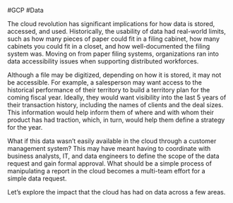 #GCP #Data 

The cloud revolution has significant implications for how data is stored, accessed, and used. Historically, the usability of data had real-world limits, such as how many pieces of paper could fit in a filing cabinet, how many cabinets you could fit in a closet, and how well-documented the filing system was. Moving on from paper filing systems, organizations ran into data accessibility issues when supporting distributed workforces.

Although a file may be digitized, depending on how it is stored, it may not be accessible. For example, a salesperson may want access to the historical performance of their territory to build a territory plan for the coming fiscal year. Ideally, they would want visibility into the last 5 years of their transaction history, including the names of clients and the deal sizes. This information would help inform them of where and with whom their product has had traction, which, in turn, would help them define a strategy for the year.

What if this data wasn’t easily available in the cloud through a customer management system? This may have meant having to coordinate with business analysts, IT, and data engineers to define the scope of the data request and gain formal approval. What should be a simple process of manipulating a report in the cloud becomes a multi-team effort for a simple data request.

Let’s explore the impact that the cloud has had on data across a few areas.